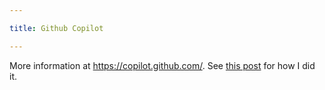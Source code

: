 ```yaml
---

title: Github Copilot

---
```


More information at https://copilot.github.com/. See [this
post](/blog/copilot-post) for how I did it.

<!--more-->
